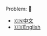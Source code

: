 Problem: :link: 
- [:cn:中文](https://leetcode-cn.com/problems/balanced-binary-tree)
- [:us:English](https://leetcode.com/problems/balanced-binary-tree)